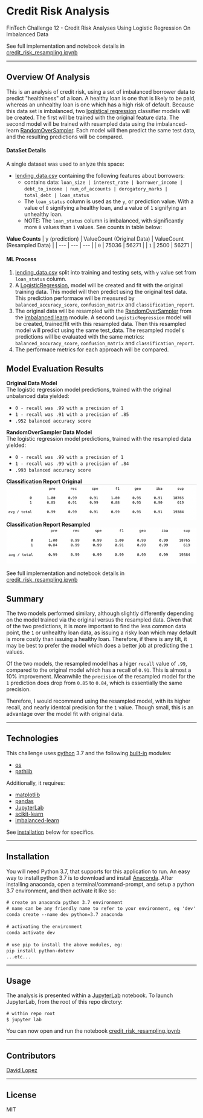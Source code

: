 # Credit Risk Analysis 
FinTech Challenge 12 - Credit Risk Analyses Using Logistic Regression On Imbalanced Data  

See full implementation and notebook details in [credit_risk_resampling.ipynb](app/credit_risk_resampling.ipynb)  

---

## Overview Of Analysis

This is an analysis of credit risk, using a set of imbalanced borrower data to predict "healthiness" of a loan. A healthy loan is one that is likely to be paid, whereas an unhealthy loan is one which has a high risk of default. Because this data set is imbalanced, two [logistical regression]() classifier models will be created. The first will be trained with the original feature data. The second model will be trained with resampled data using the imbalanced-learn [RandomOverSampler](https://imbalanced-learn.org/stable/references/generated/imblearn.over_sampling.RandomOverSampler.html). Each model will then predict the same test data, and the resulting predictions will be compared.  

#### DataSet Details  

A single dataset was used to anlyze this space:
- [lending_data.csv](data/lending_data.csv) containing the following features about borrowers:  
    - contains data: `loan_size | interest_rate | borrower_income | debt_to_income | num_of_accounts | derogatory_marks | total_debt | loan_status`  
    - The `loan_status` column is used as the `y`, or prediction value. With a value of `0` signifying a healthy loan, and a value of `1` signifying an unhealthy loan.
    - NOTE: The `loan_status` column is imbalanced, with significantly more `0` values than `1` values. See counts in table below:  

**Value Counts**
| y (prediction) | ValueCount (Original Data) | ValueCount (Resampled Data) |
| --- | --- | --- |
| `0` | 75036 | 56271 |
| `1` | 2500 | 56271 |  


#### ML Process

1. [lending_data.csv](data/lending_data.csv) split into training and testing sets, with `y` value set from `loan_status` column.
2. A [LogisticRegression](https://scikit-learn.org/stable/modules/generated/sklearn.linear_model.LogisticRegression.html), model will be created and fit with the original training data. This model will then predict using the original test data. This prediction performace will be measured by `balanced_accuracy_score`, `confusion_matrix` and `classification_report`.
3. The original data will be resampled with the [RandomOverSampler](https://imbalanced-learn.org/stable/references/generated/imblearn.over_sampling.RandomOverSampler.html) from the [imbalanced learn](https://imbalanced-learn.org/stable/index.html) module. A second `LogisticRegression` model will be created, trained/fit with this resampled data. Then this resampled model will predict using the same test_data. The resampled model's predictions will be evaluated with the same metrics: `balanced_accuracy_score`, `confusion_matrix` and `classification_report`.
4. The performace metrics for each approach will be compared.  


## Model Evaluation Results  

**Original Data Model**  
The logistic regression model predictions, trained with the original unbalanced data yielded:  
- `0 - recall was .99 with a precision of 1`  
- `1 - recall was .91 with a precision of .85`  
- `.952 balanced accuracy score`


**RandomOverSampler Data Model**  
The logistic regression model predictions, trained with the resampled data yielded:  
- `0 - recall was .99 with a precision of 1`  
- `1 - recall was .99 with a precision of .84`  
- `.993 balanced accuracy score`
  

**Classification Report Original**  
![Original Data](media/classification_orig.png)  
**Classification Report Resampled**  
![Resampled](media/classification_resampled.png)  

See full implementation and notebook details in [credit_risk_resampling.ipynb](app/credit_risk_resampling.ipynb)  

## Summary   

The two models performed similary, although slightly differently depending on the model trained via the original versus the resampled data. Given that of the two predictions, it is more important to find the less common data point, the `1` or unhealthy loan data, as issuing a risky loan which may default is more costly than issuing a healthy loan. Therefore, if there is any tilt, it may be best to prefer the model which does a better job at predicting the `1` values.  

Of the two models, the resampled model has a higer `recall` value of `.99`, compared to the original model which has a recall of `0.91`. This is almost a 10% improvement. Meanwhile the `precision` of the resampled model for the `1` prediction does drop from `0.85` to `0.84`, which is essentially the same precision.  

Therefore, I would recommend using the resampled model, with its higher recall, and nearly identcal precision for the `1` value. Though small, this is an advantage over the model fit with original data.  

---

## Technologies

This challenge uses [python](https://www.python.org/) 3.7 and the following [built-in](https://docs.python.org/3/py-modindex.html) modules:
- [os](https://docs.python.org/3/library/os.html#module-os)
- [pathlib](https://docs.python.org/3/library/pathlib.html)

Additionally, it requires:
- [matplotlib](https://matplotlib.org/)
- [pandas](https://pandas.pydata.org/)
- [JupyterLab](https://jupyterlab.readthedocs.io/en/stable/)
- [scikit-learn](https://scikit-learn.org/stable/index.html)
- [imbalanced-learn](https://pypi.org/project/imbalanced-learn/)

See [installation](#installation) below for specifics.

---

## Installation

You will need Python 3.7, that supports for this application to run. An easy way to install python 3.7 is to download and install [Anaconda](https://www.anaconda.com/products/individual). After installing anaconda, open a terminal/command-prompt, and setup a python 3.7 environment, and then activate it like so:

```
# create an anaconda python 3.7 environment
# name can be any friendly name to refer to your environment, eg 'dev'
conda create --name dev python=3.7 anaconda

# activating the environment
conda activate dev

# use pip to install the above modules, eg:
pip install python-dotenv
...etc...
```


---

## Usage

The analysis is presented within a [JupyterLab](https://jupyterlab.readthedocs.io/en/stable/) notebook. To launch JupyterLab, from the root of this repo dirctory:

```
# within repo root 
$ jupyter lab
```
You can now open and run the notebook [credit_risk_resampling.ipynb](app/credit_risk_resampling.ipynb)  

---

## Contributors

[David Lopez](https://github.com/sububer)

---

## License

MIT